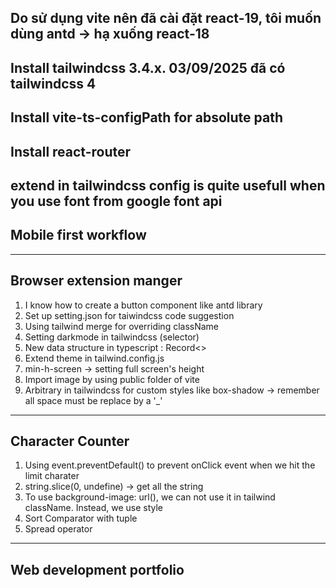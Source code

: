 ## Do sử dụng vite nên đã cài đặt react-19, tôi muốn dùng antd -> hạ xuống react-18
## Install tailwindcss 3.4.x. 03/09/2025 đã có tailwindcss 4
## Install vite-ts-configPath for absolute path
## Install react-router
## extend in tailwindcss config is quite usefull when you use font from google font api
## Mobile first workflow

---
## Browser extension manger
1. I know how to create a button component like antd library
2. Set up setting.json for taiwindcss code suggestion
3. Using tailwind merge for overriding className
4. Setting darkmode in tailwindcss (selector)
5. New data structure in typescript : Record<>
6. Extend theme in tailwind.config.js
7. min-h-screen -> setting full screen's height
8. Import image by using public folder of vite
9. Arbitrary in tailwindcss for custom styles like box-shadow -> remember all space must be replace by a '_'

---
## Character Counter
1. Using event.preventDefault() to prevent onClick event when we hit the limit charater
2. string.slice(0, undefine) -> get all the string
3. To use background-image: url(), we can not use it in tailwind className. Instead, we use style
4. Sort Comparator with tuple
5. Spread operator

---
## Web development portfolio